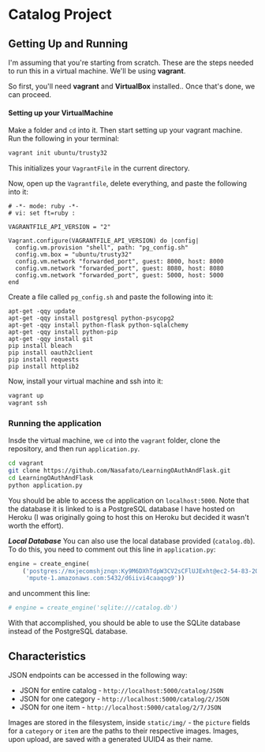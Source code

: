 # Catalog Project
## Getting Up and Running
I'm assuming that you're starting from scratch. These are the steps needed to run this in a virtual machine. We'll be using **vagrant**.

So first, you'll need **vagrant** and **VirtualBox** installed.. Once that's done, we can proceed.

#### Setting up your VirtualMachine
Make a folder and `cd` into it. Then start setting up your vagrant machine. Run the following in your terminal:

```sh
vagrant init ubuntu/trusty32
```
This initializes your `VagrantFile` in the current directory. 

Now, open up the `Vagrantfile`, delete everything, and paste the following into it:

```
# -*- mode: ruby -*-
# vi: set ft=ruby :

VAGRANTFILE_API_VERSION = "2"

Vagrant.configure(VAGRANTFILE_API_VERSION) do |config|
  config.vm.provision "shell", path: "pg_config.sh"
  config.vm.box = "ubuntu/trusty32"
  config.vm.network "forwarded_port", guest: 8000, host: 8000
  config.vm.network "forwarded_port", guest: 8080, host: 8080
  config.vm.network "forwarded_port", guest: 5000, host: 5000
end
```
Create a file called `pg_config.sh` and paste the following into it:

```
apt-get -qqy update
apt-get -qqy install postgresql python-psycopg2
apt-get -qqy install python-flask python-sqlalchemy
apt-get -qqy install python-pip
apt-get -qqy install git
pip install bleach
pip install oauth2client
pip install requests
pip install httplib2
```

Now, install your virtual machine and ssh into it:

```sh
vagrant up
vagrant ssh
```

### Running the application
Insde the virtual machine, we `cd` into the `vagrant` folder, clone the repository, and then run `application.py`.

```sh
cd vagrant
git clone https://github.com/Nasafato/LearningOAuthAndFlask.git
cd LearningOAuthAndFlask
python application.py
```
You should be able to access the application on `localhost:5000`. Note that the database it is linked to is a PostgreSQL database I have hosted on Heroku (I was originally going to host this on Heroku but decided it wasn't worth the effort).

***Local Database***
You can also use the local database provided (`catalog.db`). To do this, you need to comment out this line in `application.py`:

```py
engine = create_engine(
    ('postgres://mxjecomshjznqn:Ky9M6DXhTdpW3CV2sCFlUJExht@ec2-54-83-204-159.co'
     'mpute-1.amazonaws.com:5432/d6iivi4caaqog9'))
```
and uncomment this line:

```py
# engine = create_engine('sqlite:///catalog.db')
```
With that accomplished, you should be able to use the SQLite database instead of the PostgreSQL database.


## Characteristics
JSON endpoints can be accessed in the following way:

* JSON for entire catalog - `http://localhost:5000/catalog/JSON`
* JSON for one category - `http://localhost:5000/catalog/2/JSON`
* JSON for one item - `http://localhost:5000/catalog/2/7/JSON`

Images are stored in the filesystem, inside `static/img/` - the `picture` fields for a `category` or `item` are the paths to their respective images. Images, upon upload, are saved with a generated UUID4 as their name.


